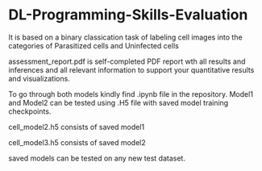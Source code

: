 # DL-Programming-Skills-Evaluation

It is based on a binary classication task of labeling cell images into the categories of Parasitized cells and Uninfected cells

assessment_report.pdf is self-completed PDF report wth all results and inferences and all relevant information to support your quantitative results and visualizations.

To go through both models kindly find .ipynb file in the repository.
Model1 and Model2 can be tested using .H5 file with saved model training checkpoints. 

cell_model2.h5 consists of saved model1

cell_model3.h5 consists of saved model2

saved models can be tested on any new test dataset. 
